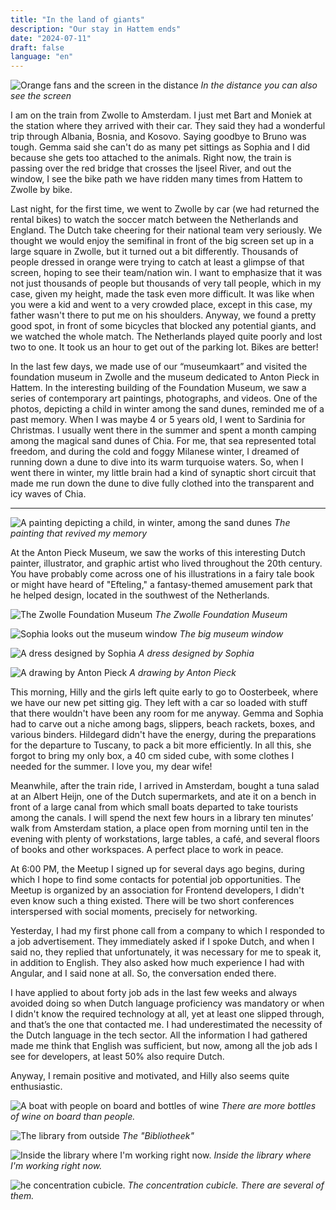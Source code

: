 ```yaml
---
title: "In the land of giants"
description: "Our stay in Hattem ends"
date: "2024-07-11"
draft: false
language: "en"
---
```


![Orange fans and the screen in the distance](../../../../assets/images/post-18/pic-1.jpg)
_In the distance you can also see the screen_

I am on the train from Zwolle to Amsterdam. I just met Bart and Moniek at the station where they arrived with their car. They said they had a wonderful trip through Albania, Bosnia, and Kosovo.
Saying goodbye to Bruno was tough. Gemma said she can't do as many pet sittings as Sophia and I did because she gets too attached to the animals.
Right now, the train is passing over the red bridge that crosses the Ijseel River, and out the window, I see the bike path we have ridden many times from Hattem to Zwolle by bike.

Last night, for the first time, we went to Zwolle by car (we had returned the rental bikes) to watch the soccer match between the Netherlands and England.
The Dutch take cheering for their national team very seriously. We thought we would enjoy the semifinal in front of the big screen set up in a large square in Zwolle, but it turned out a bit differently.
Thousands of people dressed in orange were trying to catch at least a glimpse of that screen, hoping to see their team/nation win.
I want to emphasize that it was not just thousands of people but thousands of very tall people, which in my case, given my height, made the task even more difficult.
It was like when you were a kid and went to a very crowded place, except in this case, my father wasn't there to put me on his shoulders.
Anyway, we found a pretty good spot, in front of some bicycles that blocked any potential giants, and we watched the whole match. The Netherlands played quite poorly and lost two to one.
It took us an hour to get out of the parking lot.
Bikes are better!

In the last few days, we made use of our “museumkaart” and visited the foundation museum in Zwolle and the museum dedicated to Anton Pieck in Hattem.
In the interesting building of the Foundation Museum, we saw a series of contemporary art paintings, photographs, and videos. One of the photos, depicting a child in winter among the sand dunes, reminded me of a past memory.
When I was maybe 4 or 5 years old, I went to Sardinia for Christmas. I usually went there in the summer and spent a month camping among the magical sand dunes of Chia. For me, that sea represented total freedom, and during the cold and foggy Milanese winter, I dreamed of running down a dune to dive into its warm turquoise waters. So, when I went there in winter, my little brain had a kind of synaptic short circuit that made me run down the dune to dive fully clothed into the transparent and icy waves of Chia.

---

![A painting depicting a child, in winter, among the sand dunes](../../../../assets/images/post-18/pic-3.jpg)
_The painting that revived my memory_

At the Anton Pieck Museum, we saw the works of this interesting Dutch painter, illustrator, and graphic artist who lived throughout the 20th century. You have probably come across one of his illustrations in a fairy tale book or might have heard of "Efteling," a fantasy-themed amusement park that he helped design, located in the southwest of the Netherlands.

![The Zwolle Foundation Museum](../../../../assets/images/post-18/pic-2.jpg)
_The Zwolle Foundation Museum_

![Sophia looks out the museum window](../../../../assets/images/post-18/pic-4.jpg)
_The big museum window_

![A dress designed by Sophia](../../../../assets/images/post-18/pic-5.jpg)
_A dress designed by Sophia_

![A drawing by Anton Pieck](../../../../assets/images/post-18/pic-6.jpg)
_A drawing by Anton Pieck_

This morning, Hilly and the girls left quite early to go to Oosterbeek, where we have our new pet sitting gig. They left with a car so loaded with stuff that there wouldn't have been any room for me anyway. Gemma and Sophia had to carve out a niche among bags, slippers, beach rackets, boxes, and various binders. Hildegard didn't have the energy, during the preparations for the departure to Tuscany, to pack a bit more efficiently. In all this, she forgot to bring my only box, a 40 cm sided cube, with some clothes I needed for the summer. I love you, my dear wife!

Meanwhile, after the train ride, I arrived in Amsterdam, bought a tuna salad at an Albert Heijn, one of the Dutch supermarkets, and ate it on a bench in front of a large canal from which small boats departed to take tourists among the canals. I will spend the next few hours in a library ten minutes’ walk from Amsterdam station, a place open from morning until ten in the evening with plenty of workstations, large tables, a café, and several floors of books and other workspaces. A perfect place to work in peace.

At 6:00 PM, the Meetup I signed up for several days ago begins, during which I hope to find some contacts for potential job opportunities. The Meetup is organized by an association for Frontend developers, I didn't even know such a thing existed. There will be two short conferences interspersed with social moments, precisely for networking.

Yesterday, I had my first phone call from a company to which I responded to a job advertisement. They immediately asked if I spoke Dutch, and when I said no, they replied that unfortunately, it was necessary for me to speak it, in addition to English. They also asked how much experience I had with Angular, and I said none at all. So, the conversation ended there.

I have applied to about forty job ads in the last few weeks and always avoided doing so when Dutch language proficiency was mandatory or when I didn't know the required technology at all, yet at least one slipped through, and that’s the one that contacted me. I had underestimated the necessity of the Dutch language in the tech sector. All the information I had gathered made me think that English was sufficient, but now, among all the job ads I see for developers, at least 50% also require Dutch.

Anyway, I remain positive and motivated, and Hilly also seems quite enthusiastic.

![A boat with people on board and bottles of wine](../../../../assets/images/post-18/pic-7.jpg)
_There are more bottles of wine on board than people._

![The library from outside](../../../../assets/images/post-18/pic-8.jpg)
_The "Bibliotheek"_

![Inside the library where I'm working right now.](../../../../assets/images/post-18/pic-9.jpg)
_Inside the library where I'm working right now._

![he concentration cubicle.](../../../../assets/images/post-18/pic-10.jpg)
_The concentration cubicle. There are several of them._
